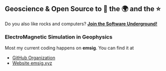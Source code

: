 ## Geoscience & Open Source to :guitar: the :earth_africa: and the :star:

Do you also like rocks and computers?
[**Join the Software Underground!**](https://swu.ng/slack)

### ElectroMagnetic Simulation in Geophysics

Most my current coding happens on **emsig**. You can find it at

- [GitHub Organization](https://github.com/emsig)
- [Website emsig.xyz](https://emsig.xyz)

